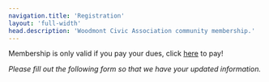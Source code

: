 ```yaml
---
navigation.title: 'Registration'
layout: 'full-width'
head.description: 'Woodmont Civic Association community membership.'
---
```


Membership is only valid if you pay your dues, click [here](https://pay.woodmontbonair.com) to pay!

_Please fill out the following form so that we have your updated information._

